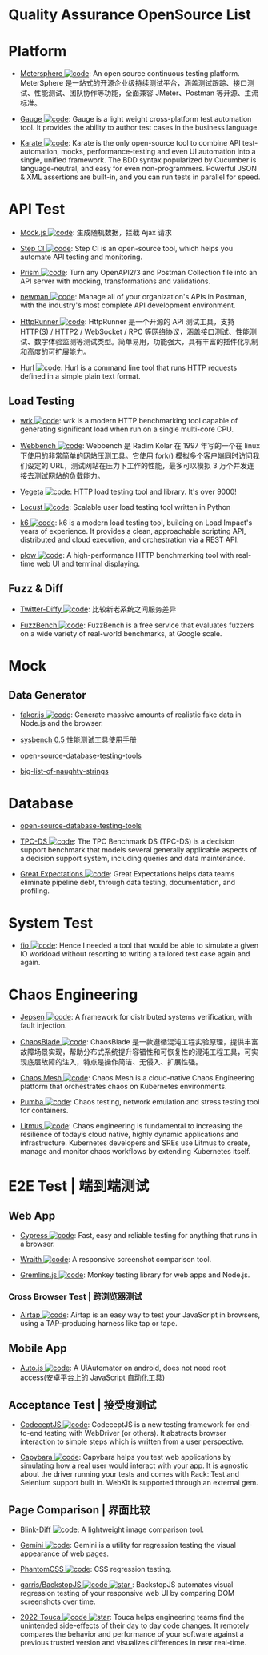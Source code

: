 # Quality Assurance OpenSource List

# Platform

- [Metersphere ![code](https://ng-tech.icu/assets/code.svg)](https://github.com/metersphere/metersphere): An open source continuous testing platform. MeterSphere 是一站式的开源企业级持续测试平台，涵盖测试跟踪、接口测试、性能测试、团队协作等功能，全面兼容 JMeter、Postman 等开源、主流标准。

- [Gauge ![code](https://ng-tech.icu/assets/code.svg)](https://github.com/getgauge/gauge): Gauge is a light weight cross-platform test automation tool. It provides the ability to author test cases in the business language.

- [Karate ![code](https://ng-tech.icu/assets/code.svg)](https://github.com/intuit/karate): Karate is the only open-source tool to combine API test-automation, mocks, performance-testing and even UI automation into a single, unified framework. The BDD syntax popularized by Cucumber is language-neutral, and easy for even non-programmers. Powerful JSON & XML assertions are built-in, and you can run tests in parallel for speed.

# API Test

- [Mock.js ![code](https://ng-tech.icu/assets/code.svg)](http://mockjs.com/): 生成随机数据，拦截 Ajax 请求

- [Step CI ![code](https://ng-tech.icu/assets/code.svg)](https://github.com/stepci/stepci): Step CI is an open-source tool, which helps you automate API testing and monitoring.

- [Prism ![code](https://ng-tech.icu/assets/code.svg)](https://github.com/stoplightio/prism): Turn any OpenAPI2/3 and Postman Collection file into an API server with mocking, transformations and validations.

- [newman ![code](https://ng-tech.icu/assets/code.svg)](https://github.com/postmanlabs/newman): Manage all of your organization's APIs in Postman, with the industry's most complete API development environment.

- [HttpRunner ![code](https://ng-tech.icu/assets/code.svg)](https://github.com/httprunner/httprunner): HttpRunner 是一个开源的 API 测试工具，支持 HTTP(S) / HTTP2 / WebSocket / RPC 等网络协议，涵盖接口测试、性能测试、数字体验监测等测试类型。简单易用，功能强大，具有丰富的插件化机制和高度的可扩展能力。

- [Hurl ![code](https://ng-tech.icu/assets/code.svg)](https://github.com/Orange-OpenSource/hurl): Hurl is a command line tool that runs HTTP requests defined in a simple plain text format.

## Load Testing

- [wrk ![code](https://ng-tech.icu/assets/code.svg)](https://github.com/wg/wrk): wrk is a modern HTTP benchmarking tool capable of generating significant load when run on a single multi-core CPU.

- [Webbench ![code](https://ng-tech.icu/assets/code.svg)](https://github.com/EZLippi/WebBench): Webbench 是 Radim Kolar 在 1997 年写的一个在 linux 下使用的非常简单的网站压测工具。它使用 fork() 模拟多个客户端同时访问我们设定的 URL，测试网站在压力下工作的性能，最多可以模拟 3 万个并发连接去测试网站的负载能力。

- [Vegeta ![code](https://ng-tech.icu/assets/code.svg)](https://github.com/tsenart/vegeta): HTTP load testing tool and library. It's over 9000!

- [Locust ![code](https://ng-tech.icu/assets/code.svg)](https://github.com/locustio/locust): Scalable user load testing tool written in Python

- [k6 ![code](https://ng-tech.icu/assets/code.svg)](https://github.com/loadimpact/k6): k6 is a modern load testing tool, building on Load Impact's years of experience. It provides a clean, approachable scripting API, distributed and cloud execution, and orchestration via a REST API.

- [plow ![code](https://ng-tech.icu/assets/code.svg)](https://github.com/six-ddc/plow): A high-performance HTTP benchmarking tool with real-time web UI and terminal displaying.

## Fuzz & Diff

- [Twitter-Diffy ![code](https://ng-tech.icu/assets/code.svg)](https://github.com/twitter/diffy): 比较新老系统之间服务差异

- [FuzzBench ![code](https://ng-tech.icu/assets/code.svg)](https://github.com/google/fuzzbench): FuzzBench is a free service that evaluates fuzzers on a wide variety of real-world benchmarks, at Google scale.

# Mock

## Data Generator

- [faker.js ![code](https://ng-tech.icu/assets/code.svg)](https://github.com/Marak/faker.js): Generate massive amounts of realistic fake data in Node.js and the browser.

- [sysbench 0.5 性能测试工具使用手册](http://blog.csdn.net/clh604/article/details/12108477)

- [open-source-database-testing-tools](http://www.softwaretestingmagazine.com/tools/open-source-database-testing-tools/)

- [big-list-of-naughty-strings](https://github.com/minimaxir/big-list-of-naughty-strings/)

# Database

- [open-source-database-testing-tools](http://www.softwaretestingmagazine.com/tools/open-source-database-testing-tools/)

- [TPC-DS ![code](https://ng-tech.icu/assets/code.svg)](http://www.tpc.org/tpcds/): The TPC Benchmark DS (TPC-DS) is a decision support benchmark that models several generally applicable aspects of a decision support system, including queries and data maintenance.

- [Great Expectations ![code](https://ng-tech.icu/assets/code.svg)](https://github.com/great-expectations/great_expectations): Great Expectations helps data teams eliminate pipeline debt, through data testing, documentation, and profiling.

# System Test

- [fio ![code](https://ng-tech.icu/assets/code.svg)](https://github.com/axboe/fio): Hence I needed a tool that would be able to simulate a given IO workload without resorting to writing a tailored test case again and again.

# Chaos Engineering

- [Jepsen ![code](https://ng-tech.icu/assets/code.svg)](https://github.com/jepsen-io/jepsen): A framework for distributed systems verification, with fault injection.

- [ChaosBlade ![code](https://ng-tech.icu/assets/code.svg)](https://github.com/chaosblade-io): ChaosBlade 是一款遵循混沌工程实验原理，提供丰富故障场景实现，帮助分布式系统提升容错性和可恢复性的混沌工程工具，可实现底层故障的注入，特点是操作简洁、无侵入、扩展性强。

- [Chaos Mesh ![code](https://ng-tech.icu/assets/code.svg)](https://github.com/pingcap/chaos-mesh): Chaos Mesh is a cloud-native Chaos Engineering platform that orchestrates chaos on Kubernetes environments.

- [Pumba ![code](https://ng-tech.icu/assets/code.svg)](https://github.com/alexei-led/pumba): Chaos testing, network emulation and stress testing tool for containers.

- [Litmus ![code](https://ng-tech.icu/assets/code.svg)](https://litmuschaos.io/): Chaos engineering is fundamental to increasing the resilience of today’s cloud native, highly dynamic applications and infrastructure. Kubernetes developers and SREs use Litmus to create, manage and monitor chaos workflows by extending Kubernetes itself.

# E2E Test | 端到端测试

## Web App

- [Cypress ![code](https://ng-tech.icu/assets/code.svg)](https://github.com/cypress-io/cypress): Fast, easy and reliable testing for anything that runs in a browser.

- [Wraith ![code](https://ng-tech.icu/assets/code.svg)](https://github.com/bbc-news/wraith): A responsive screenshot comparison tool.

- [Gremlins.js ![code](https://ng-tech.icu/assets/code.svg)](https://github.com/marmelab/gremlins.js): Monkey testing library for web apps and Node.js.

### Cross Browser Test | 跨浏览器测试

- [Airtap ![code](https://ng-tech.icu/assets/code.svg)](https://github.com/airtap/airtap): Airtap is an easy way to test your JavaScript in browsers, using a TAP-producing harness like tap or tape.

## Mobile App

- [Auto.js ![code](https://ng-tech.icu/assets/code.svg)](https://github.com/hyb1996/Auto.js): A UiAutomator on android, does not need root access(安卓平台上的 JavaScript 自动化工具)

## Acceptance Test | 接受度测试

- [CodeceptJS ![code](https://ng-tech.icu/assets/code.svg)](https://github.com/codeception/codeceptjs/): CodeceptJS is a new testing framework for end-to-end testing with WebDriver (or others). It abstracts browser interaction to simple steps which is written from a user perspective.

- [Capybara ![code](https://ng-tech.icu/assets/code.svg)](https://github.com/teamcapybara/capybara): Capybara helps you test web applications by simulating how a real user would interact with your app. It is agnostic about the driver running your tests and comes with Rack::Test and Selenium support built in. WebKit is supported through an external gem.

## Page Comparison | 界面比较

- [Blink-Diff ![code](https://ng-tech.icu/assets/code.svg)](https://github.com/yahoo/blink-diff): A lightweight image comparison tool.

- [Gemini ![code](https://ng-tech.icu/assets/code.svg)](https://github.com/gemini-testing/gemini): Gemini is a utility for regression testing the visual appearance of web pages.

- [PhantomCSS ![code](https://ng-tech.icu/assets/code.svg)](https://github.com/Huddle/PhantomCSS): CSS regression testing.

- [garris/BackstopJS ![code](https://ng-tech.icu/assets/code.svg) ![star](https://img.shields.io/github/stars/garris/BackstopJS) ](https://github.com/garris/BackstopJS): BackstopJS automates visual regression testing of your responsive web UI by comparing DOM screenshots over time.

- [2022-Touca ![code](https://ng-tech.icu/assets/code.svg) ![star](https://img.shields.io/github/stars/trytouca/trytouca)](https://github.com/trytouca/trytouca): Touca helps engineering teams find the unintended side-effects of their day to day code changes. It remotely compares the behavior and performance of your software against a previous trusted version and visualizes differences in near real-time.
